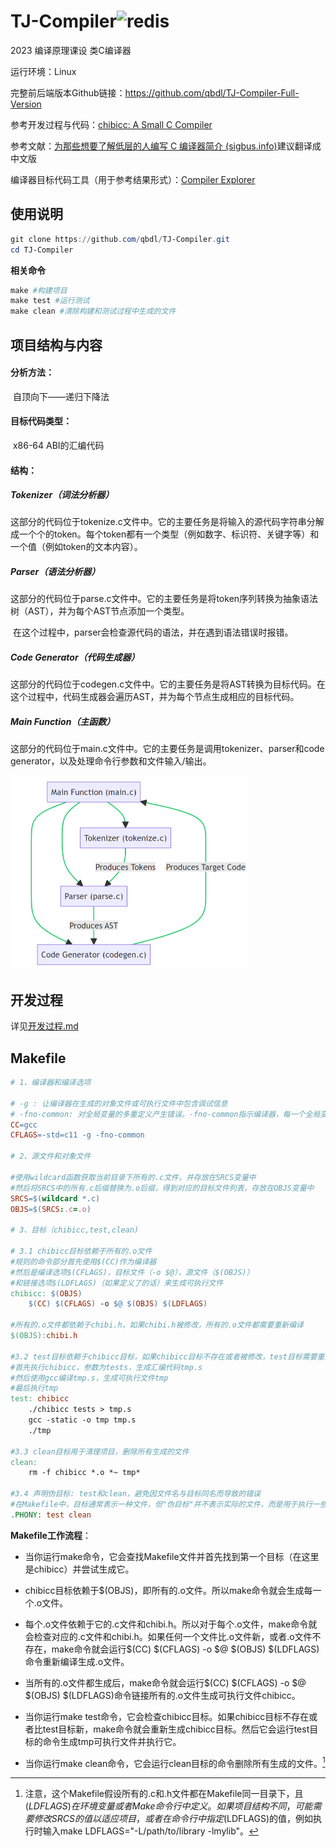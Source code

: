 # TJ-Compiler![redis](https://img.shields.io/badge/qbdl-TJ--Compiler-blueviolet?logo=Github)

2023 编译原理课设 类C编译器

运行环境：Linux

完整前后端版本Github链接：https://github.com/qbdl/TJ-Compiler-Full-Version

参考开发过程与代码：[chibicc: A Small C Compiler](https://github.com/rui314/chibicc)

参考文献：[为那些想要了解低层的人编写 C 编译器简介 (sigbus.info)](https://www.sigbus.info/compilerbook)建议翻译成中文版

编译器目标代码工具（用于参考结果形式）：[Compiler Explorer](https://godbolt.org/g/c9gyca )



## 使用说明

```powershell
git clone https://github.com/qbdl/TJ-Compiler.git
cd TJ-Compiler
```

**相关命令**

```powershell
make #构建项目
make test #运行测试 
make clean #清除构建和测试过程中生成的文件
```



## 项目结构与内容

#### 分析方法：

​	自顶向下——递归下降法

#### 目标代码类型：

​	x86-64 ABI的汇编代码

#### 结构：

##### Tokenizer（词法分析器）

​	这部分的代码位于tokenize.c文件中。它的主要任务是将输入的源代码字符串分解成一个个的token。每个token都有一个类型（例如数字、标识符、关键字等）和一个值（例如token的文本内容）。

##### Parser（语法分析器）

​	这部分的代码位于parse.c文件中。它的主要任务是将token序列转换为抽象语法树（AST），并为每个AST节点添加一个类型。

​	在这个过程中，parser会检查源代码的语法，并在遇到语法错误时报错。

##### Code Generator（代码生成器）

​	这部分的代码位于codegen.c文件中。它的主要任务是将AST转换为目标代码。在这个过程中，代码生成器会遍历AST，并为每个节点生成相应的目标代码。

##### Main Function（主函数）

​	这部分的代码位于main.c文件中。它的主要任务是调用tokenizer、parser和code generator，以及处理命令行参数和文件输入/输出。

<img src="./assets/Aritecture.png" alt="Aritecture" style="zoom: 50%;" />

## 开发过程

  详见[开发过程.md](开发学习过程/develop_README.md)



## Makefile

```makefile
# 1、编译器和编译选项

# -g : 让编译器在生成的对象文件或可执行文件中包含调试信息
# -fno-common: 对全局变量的多重定义产生错误。-fno-common指示编译器，每一个全局变量在整个程序中都应该只有一个定义。
CC=gcc
CFLAGS=-std=c11 -g -fno-common

# 2、源文件和对象文件

#使用wildcard函数获取当前目录下所有的.c文件，并存放在SRCS变量中
#然后将SRCS中的所有.c后缀替换为.o后缀，得到对应的目标文件列表，存放在OBJS变量中
SRCS=$(wildcard *.c)
OBJS=$(SRCS:.c=.o)

# 3、目标（chibicc,test,clean)

# 3.1 chibicc目标依赖于所有的.o文件
#规则的命令部分首先使用$(CC)作为编译器
#然后是编译选项$(CFLAGS)，目标文件（-o $@），源文件（$(OBJS)）
#和链接选项$(LDFLAGS)（如果定义了的话）来生成可执行文件
chibicc: $(OBJS)
	$(CC) $(CFLAGS) -o $@ $(OBJS) $(LDFLAGS)

#所有的.o文件都依赖于chibi.h，如果chibi.h被修改，所有的.o文件都需要重新编译
$(OBJS):chibi.h

#3.2 test目标依赖于chibicc目标，如果chibicc目标不存在或者被修改，test目标需要重新生成
#首先执行chibicc，参数为tests，生成汇编代码tmp.s
#然后使用gcc编译tmp.s，生成可执行文件tmp
#最后执行tmp
test: chibicc
	./chibicc tests > tmp.s
	gcc -static -o tmp tmp.s
	./tmp

#3.3 clean目标用于清理项目，删除所有生成的文件
clean:
	rm -f chibicc *.o *~ tmp*

#3.4 声明伪目标: test和clean，避免因文件名与目标同名而导致的错误
#在Makefile中，目标通常表示一种文件，但"伪目标"并不表示实际的文件，而是用于执行一些操作，比如清理项目或运行测试。如果一个目标被声明为伪目标，那么make命令就不会去检查是否存在一个与这个目标同名的文件，而是每次都执行这个伪目标的命令。
.PHONY: test clean
```

**Makefile工作流程**：

- 当你运行make命令，它会查找Makefile文件并首先找到第一个目标（在这里是chibicc）并尝试生成它。


- chibicc目标依赖于$(OBJS)，即所有的.o文件。所以make命令就会生成每一个.o文件。


- 每个.o文件依赖于它的.c文件和chibi.h。所以对于每个.o文件，make命令就会检查对应的.c文件和chibi.h。如果任何一个文件比.o文件新，或者.o文件不存在，make命令就会运行$(CC) $(CFLAGS) -o $@ $(OBJS) $(LDFLAGS)命令重新编译生成.o文件。


- 当所有的.o文件都生成后，make命令就会运行$(CC) $(CFLAGS) -o $@ $(OBJS) $(LDFLAGS)命令链接所有的.o文件生成可执行文件chibicc。


- 当你运行make test命令，它会检查chibicc目标。如果chibicc目标不存在或者比test目标新，make命令就会重新生成chibicc目标。然后它会运行test目标的命令生成tmp可执行文件并执行它。


- 当你运行make clean命令，它会运行clean目标的命令删除所有生成的文件。[^1]

[^1]: 注意，这个Makefile假设所有的.c和.h文件都在Makefile同一目录下，且$(LDFLAGS)在环境变量或者Make命令行中定义。如果项目结构不同，可能需要修改SRCS的值以适应项目，或者在命令行中指定$(LDFLAGS)的值，例如执行时输入make LDFLAGS="-L/path/to/library -lmylib"。

